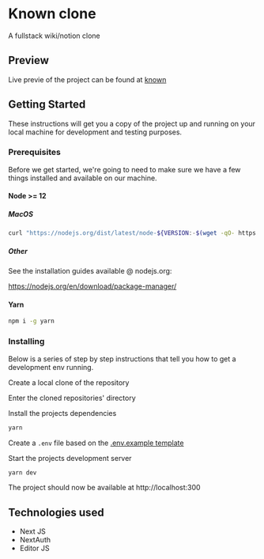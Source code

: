 # Known clone

A fullstack wiki/notion clone

## Preview

Live previe of the project can be found at [known](https://known-three.vercel.app/)

## Getting Started

These instructions will get you a copy of the project up and running on your local machine for development and testing purposes.

### Prerequisites

Before we get started, we're going to need to make sure we have a few things installed and available on our machine.

#### Node >= 12

##### MacOS

```bash
curl "https://nodejs.org/dist/latest/node-${VERSION:-$(wget -qO- https://nodejs.org/dist/latest/ | sed -nE 's|.*>node-(.*)\.pkg</a>.*|\1|p')}.pkg" > "$HOME/Downloads/node-latest.pkg" && sudo installer -store -pkg "$HOME/Downloads/node-latest.pkg" -target "/"
```

##### Other

See the installation guides available @ nodejs.org:

https://nodejs.org/en/download/package-manager/

#### Yarn

```bash
npm i -g yarn
```

### Installing

Below is a series of step by step instructions that tell you how to get a development env running.

Create a local clone of the repository

Enter the cloned repositories' directory

Install the projects dependencies

```bash
yarn
```

Create a `.env` file based on the [.env.example template](.env.example)

Start the projects development server

```bash
yarn dev
```

The project should now be available at http://localhost:300

## Technologies used

- Next JS
- NextAuth
- Editor JS
